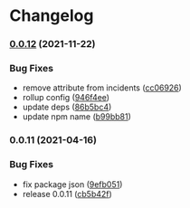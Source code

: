 # Changelog

### [0.0.12](https://www.github.com/donkeyclip/motorcortex-backgrounds/compare/v0.0.11...v0.0.12) (2021-11-22)


### Bug Fixes

* remove attribute from incidents ([cc06926](https://www.github.com/donkeyclip/motorcortex-backgrounds/commit/cc06926ca585fc9a437e00584bb44e6074ccf871))
* rollup config ([946f4ee](https://www.github.com/donkeyclip/motorcortex-backgrounds/commit/946f4ee7f3e9fcba5ac7a566c89a30d61b4b09c2))
* update deps ([86b5bc4](https://www.github.com/donkeyclip/motorcortex-backgrounds/commit/86b5bc49f88c1af1f4341b379a916e1003bb730a))
* update npm name ([b99bb81](https://www.github.com/donkeyclip/motorcortex-backgrounds/commit/b99bb81da635360935d1b50464a89ad4e1653452))

### 0.0.11 (2021-04-16)


### Bug Fixes

* fix package json ([9efb051](https://www.github.com/kissmybutton/motorcortex-backgrounds/commit/9efb051322bd579b615a59bea13007720f003765))
* release 0.0.11 ([cb5b42f](https://www.github.com/kissmybutton/motorcortex-backgrounds/commit/cb5b42faa8af1312bc4d6e89b5198097f8dae798))
